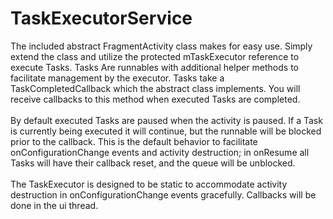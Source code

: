 TaskExecutorService
===================

The included abstract FragmentActivity class makes for easy use. Simply extend the class and utilize the protected mTaskExecutor reference to execute Tasks. Tasks 
Are runnables with additional helper methods to facilitate management by the executor. Tasks take a TaskCompletedCallback which the abstract class implements. You will 
receive callbacks to this method when executed Tasks are completed.
<br><br>
By default executed Tasks are paused when the activity is paused. If a Task is currently being executed it will continue, but the runnable will be blocked prior to the callback. 
This is the default behavior to facilitate onConfigurationChange events and activity destruction; in onResume all Tasks will 
have their callback reset, and the queue will be unblocked.
<br><br>
The TaskExecutor is designed to be static to accommodate activity destruction in onConfigurationChange events gracefully. Callbacks will be done in the ui thread.
